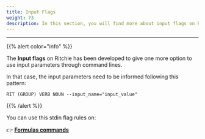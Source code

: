 ```yaml
---
title: Input Flags
weight: 73
description: In this section, you will find more about input flags on Ritchie.
---
```


---

{{% alert color="info" %}}

The **Input flags** on Ritchie has been developed to give one more option to use input parameters through command lines.

In that case, the input parameters need to be informed following this pattern:

```text
RIT (GROUP) VERB NOUN --input_name="input_value"
```

{{% /alert %}}

You can use this stdin flag rules on:

👉 [**Formulas commands**](/standard-inputs/formulas-commands/)
